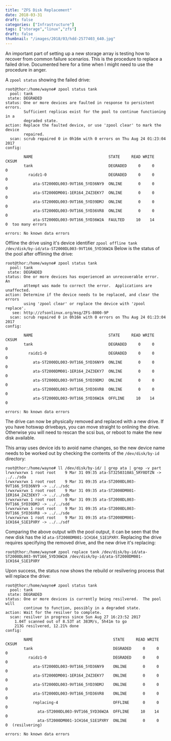 ```yaml
---
title: "ZFS Disk Replacement"
date: 2018-03-31
draft: false
categories: ["Infrastructure"]
tags: ["storage","linux","zfs"]
draft: false
thumbnail: "/images/2018/03/hdd-2577403_640.jpg"
---
```


An important part of setting up a new storage array is testing how to recover from common failure scenarios. This is the procedure to replace a failed drive. Documented here for a time when I might need to use the procedure in anger.

A `zpool status` showing the failed drive:
```terminal
root@thor:/home/wayne# zpool status tank
  pool: tank
 state: DEGRADED
status: One or more devices are faulted in response to persistent errors.
        Sufficient replicas exist for the pool to continue functioning in a
        degraded state.
action: Replace the faulted device, or use 'zpool clear' to mark the device
        repaired.
  scan: scrub repaired 0 in 0h16m with 0 errors on Thu Aug 24 01:23:04 2017
config:

        NAME                                 STATE     READ WRITE CKSUM
        tank                                 DEGRADED     0     0     0
          raidz1-0                           DEGRADED     0     0     0
            ata-ST2000DL003-9VT166_5YD36NY9  ONLINE       0     0     0
            ata-ST2000DM001-1ER164_Z4Z3EKY7  ONLINE       0     0     0
            ata-ST2000DL003-9VT166_5YD39DMJ  ONLINE       0     0     0
            ata-ST2000DL003-9VT166_5YD36VR8  ONLINE       0     0     0
            ata-ST2000DL003-9VT166_5YD36W2A  FAULTED     10    14     0  too many errors

errors: No known data errors
```

Offline the drive using it's device identifier
`zpool offline tank /dev/disk/by-id/ata-ST2000DL003-9VT166_5YD36W2A`
Below is the status of the pool after offlining the drive:

```termainal
root@thor:/home/wayne# zpool status tank
  pool: tank
 state: DEGRADED
status: One or more devices has experienced an unrecoverable error.  An
        attempt was made to correct the error.  Applications are unaffected.
action: Determine if the device needs to be replaced, and clear the errors
        using 'zpool clear' or replace the device with 'zpool replace'.
   see: http://zfsonlinux.org/msg/ZFS-8000-9P
  scan: scrub repaired 0 in 0h16m with 0 errors on Thu Aug 24 01:23:04 2017
config:

        NAME                                 STATE     READ WRITE CKSUM
        tank                                 DEGRADED     0     0     0
          raidz1-0                           DEGRADED     0     0     0
            ata-ST2000DL003-9VT166_5YD36NY9  ONLINE       0     0     0
            ata-ST2000DM001-1ER164_Z4Z3EKY7  ONLINE       0     0     0
            ata-ST2000DL003-9VT166_5YD39DMJ  ONLINE       0     0     0
            ata-ST2000DL003-9VT166_5YD36VR8  ONLINE       0     0     0
            ata-ST2000DL003-9VT166_5YD36W2A  OFFLINE     10    14     0

errors: No known data errors
```
The drive can now be physically removed and replaced with a new drive. If you have hotswap drivebays, you can move straight to onlining the drive. Otherwise you will need to rescan the scsi bus, or reboot to make the new disk available.

This array uses device ids to avoid name changes, so the new device name needs to be worked out by checking the contents of the `/dev/disk/by-id` directory:

```terminal
root@thor:/home/wayne# ll /dev/disk/by-id/ | grep ata | grep -v part
lrwxrwxrwx 1 root root    9 Mar 31 09:35 ata-ST3250310AS_5RY0DTZN -> ../../sda
lrwxrwxrwx 1 root root    9 Mar 31 09:35 ata-ST2000DL003-9VT166_5YD36NY9 -> ../../sdc
lrwxrwxrwx 1 root root    9 Mar 31 09:35 ata-ST2000DM001-1ER164_Z4Z3EKY7 -> ../../sdb
lrwxrwxrwx 1 root root    9 Mar 31 09:35 ata-ST2000DL003-9VT166_5YD39DMJ -> ../../sdd
lrwxrwxrwx 1 root root    9 Mar 31 09:35 ata-ST2000DL003-9VT166_5YD36VR8 -> ../../sde
lrwxrwxrwx 1 root root    9 Mar 31 09:35 ata-ST2000DM001-1CH164_S1E1PXRY -> ../../sdf

```
Comparing the above output with the pool output, it can be seen that the new disk has the id `ata-ST2000DM001-1CH164_S1E1PXRY`. Replacing the drive requires specifying the removed drive, and the new drive it's replacing:

```termainal
root@thor:/home/wayne# zpool replace tank /dev/disk/by-id/ata-ST2000DL003-9VT166_5YD36W2A /dev/disk/by-id/ata-ST2000DM001-1CH164_S1E1PXRY
```
Upon success, the status now shows the rebuild or resilvering process that will replace the drive:
```terminal
root@thor:/home/wayne# zpool status tank
  pool: tank
 state: DEGRADED
status: One or more devices is currently being resilvered.  The pool will
        continue to function, possibly in a degraded state.
action: Wait for the resilver to complete.
  scan: resilver in progress since Sun Aug 27 16:23:52 2017
    1.04T scanned out of 8.53T at 383M/s, 5h41m to go
    213G resilvered, 12.21% done
config:

        NAME                                   STATE     READ WRITE CKSUM
        tank                                   DEGRADED     0     0     0
          raidz1-0                             DEGRADED     0     0     0
            ata-ST2000DL003-9VT166_5YD36NY9    ONLINE       0     0     0
            ata-ST2000DM001-1ER164_Z4Z3EKY7    ONLINE       0     0     0
            ata-ST2000DL003-9VT166_5YD39DMJ    ONLINE       0     0     0
            ata-ST2000DL003-9VT166_5YD36VR8    ONLINE       0     0     0
            replacing-4                        OFFLINE      0     0     0
              ata-ST2000DL003-9VT166_5YD36W2A  OFFLINE     10    14     0
              ata-ST2000DM001-1CH164_S1E1PXRY  ONLINE       0     0     0  (resilvering)

errors: No known data errors
```
